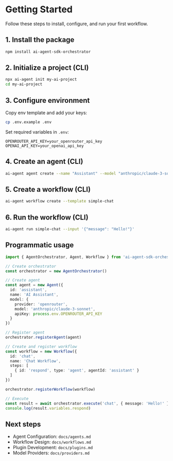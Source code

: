 # Getting Started

Follow these steps to install, configure, and run your first workflow.

## 1. Install the package

```bash
npm install ai-agent-sdk-orchestrator
```

## 2. Initialize a project (CLI)

```bash
npx ai-agent init my-ai-project
cd my-ai-project
```

## 3. Configure environment

Copy env template and add your keys:

```bash
cp .env.example .env
```

Set required variables in `.env`:
```
OPENROUTER_API_KEY=your_openrouter_api_key
OPENAI_API_KEY=your_openai_api_key
```

## 4. Create an agent (CLI)

```bash
ai-agent agent create --name "Assistant" --model "anthropic/claude-3-sonnet"
```

## 5. Create a workflow (CLI)

```bash
ai-agent workflow create --template simple-chat
```

## 6. Run the workflow (CLI)

```bash
ai-agent run simple-chat --input '{"message": "Hello!"}'
```

## Programmatic usage

```typescript
import { AgentOrchestrator, Agent, Workflow } from 'ai-agent-sdk-orchestrator'

// Create orchestrator
const orchestrator = new AgentOrchestrator()

// Create agent
const agent = new Agent({
  id: 'assistant',
  name: 'AI Assistant',
  model: {
    provider: 'openrouter',
    model: 'anthropic/claude-3-sonnet',
    apiKey: process.env.OPENROUTER_API_KEY
  }
})

// Register agent
orchestrator.registerAgent(agent)

// Create and register workflow
const workflow = new Workflow({
  id: 'chat',
  name: 'Chat Workflow',
  steps: [
    { id: 'respond', type: 'agent', agentId: 'assistant' }
  ]
})

orchestrator.registerWorkflow(workflow)

// Execute
const result = await orchestrator.execute('chat', { message: 'Hello!' })
console.log(result.variables.respond)
```

## Next steps

- Agent Configuration: `docs/agents.md`
- Workflow Design: `docs/workflows.md`
- Plugin Development: `docs/plugins.md`
- Model Providers: `docs/providers.md`
